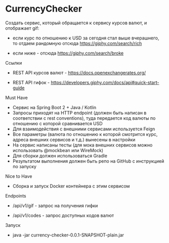 # CurrencyChecker
Создать сервис, который обращается к сервису курсов валют, и отображает gif:

* если курс по отношению к USD за сегодня стал выше вчерашнего, то отдаем рандомную отсюда https://giphy.com/search/rich

* если ниже - отсюда https://giphy.com/search/broke

Ссылки

* REST API курсов валют - https://docs.openexchangerates.org/

* REST API гифок - https://developers.giphy.com/docs/api#quick-start-guide

Must Have
* Сервис на Spring Boot 2 + Java / Kotlin
* Запросы приходят на HTTP endpoint (должен быть написан в соответствии с rest conventions), туда передается код валюты по отношению с которой сравнивается USD
* Для взаимодействия с внешними сервисами используется Feign
* Все параметры (валюта по отношению к которой смотрится курс, адреса внешних сервисов и т.д.) вынесены в настройки
* На сервис написаны тесты (для мока внешних сервисов можно использовать @mockbean или WireMock)
* Для сборки должен использоваться Gradle
* Результатом выполнения должен быть репо на GitHub с инструкцией по запуску

Nice to Have
* Сборка и запуск Docker контейнера с этим сервисом

Endpoints

* /api/v1/gif - запрос на получения гифки

* /api/v1/codes - запрос доступных кодов валют

Запуск

* java -jar currency-checker-0.0.1-SNAPSHOT-plain.jar
